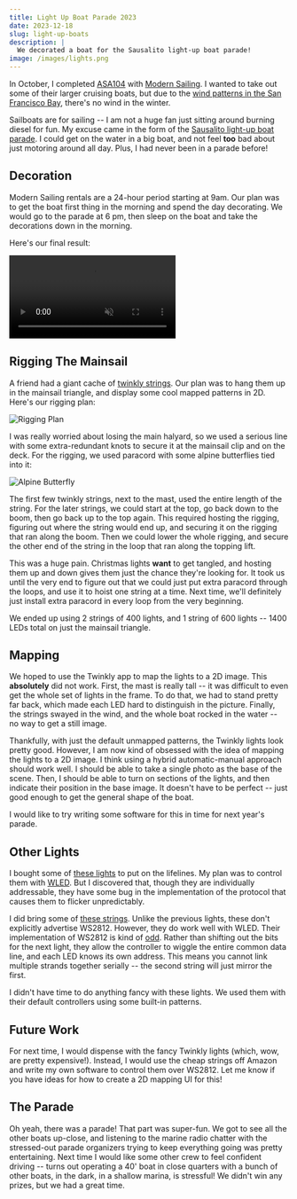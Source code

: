 ```yaml
---
title: Light Up Boat Parade 2023
date: 2023-12-18
slug: light-up-boats
description: |
  We decorated a boat for the Sausalito light-up boat parade!
image: /images/lights.png
---
```


In October, I completed [ASA104](https://asa.com/certifications/asa-104-bareboat-cruising/) with [Modern Sailing](https://www.modernsailing.com/content/bareboat-cruising-asa-104).
I wanted to take out some of their larger cruising boats, but due to the [wind patterns in the San Francisco Bay](https://boardsportscalifornia.com/understanding-san-francisco-bay-area-weather-the-wind-beneath-our-wings/), there's no wind in the winter.

Sailboats are for sailing -- I am not a huge fan just sitting around burning diesel for fun.
My excuse came in the form of the [Sausalito light-up boat parade](https://www.winterfestsausalito.com/).
I could get on the water in a big boat, and not feel **too** bad about just motoring around all day.
Plus, I had never been in a parade before!

## Decoration

Modern Sailing rentals are a 24-hour period starting at 9am.
Our plan was to get the boat first thing in the morning and spend the day decorating.
We would go to the parade at 6 pm, then sleep on the boat and take the decorations down in the morning.

Here's our final result:

<p>
<video controls muted loop disablepictureinpicture>
  <source src="/videos/lightupboat.webm" type="video/webm" />
  Download the <a href="/videos/lightupboat.webm">WEBM</a>.
</video>
</p>

## Rigging The Mainsail

A friend had a giant cache of [twinkly strings](https://twinkly.com/en-us/products/strings-multicolor).
Our plan was to hang them up in the mainsail triangle, and display some cool mapped patterns in 2D.
Here's our rigging plan:

![Rigging Plan](/images/light-up-boat-rigging.svg)

I was really worried about losing the main halyard, so we used a serious line with some extra-redundant knots to secure it at the mainsail clip and on the deck.
For the rigging, we used paracord with some alpine butterflies tied into it:

![Alpine Butterfly](/images/alpine-butterfly.jpg)

The first few twinkly strings, next to the mast, used the entire length of the string.
For the later strings, we could start at the top, go back down to the boom, then go back up to the top again.
This required hosting the rigging, figuring out where the string would end up, and securing it on the rigging that ran along the boom.
Then we could lower the whole rigging, and secure the other end of the string in the loop that ran along the topping lift.

This was a huge pain.
Christmas lights **want** to get tangled, and hosting them up and down gives them just the chance they're looking for.
It took us until the very end to figure out that we could just put extra paracord through the loops, and use it to hoist one string at a time.
Next time, we'll definitely just install extra paracord in every loop from the very beginning.

We ended up using 2 strings of 400 lights, and 1 string of 600 lights -- 1400 LEDs total on just the mainsail triangle.

## Mapping

We hoped to use the Twinkly app to map the lights to a 2D image.
This **absolutely** did not work.
First, the mast is really tall -- it was difficult to even get the whole set of lights in the frame.
To do that, we had to stand pretty far back, which made each LED hard to distinguish in the picture.
Finally, the strings swayed in the wind, and the whole boat rocked in the water -- no way to get a still image.

Thankfully, with just the default unmapped patterns, the Twinkly lights look pretty good.
However, I am now kind of obsessed with the idea of mapping the lights to a 2D image.
I think using a hybrid automatic-manual approach should work well.
I should be able to take a single photo as the base of the scene.
Then, I should be able to turn on sections of the lights, and then indicate their position in the base image.
It doesn't have to be perfect -- just good enough to get the general shape of the boat.

I would like to try writing some software for this in time for next year's parade.

## Other Lights

I bought some of [these lights](https://amzn.to/3RSKvv1) to put on the lifelines.
My plan was to control them with [WLED](https://kno.wled.ge/).
But I discovered that, though they are individually addressable, they have some bug in the implementation of the protocol that causes them to flicker unpredictably.

I did bring some of [these strings](https://amzn.to/3NI0LfP).
Unlike the previous lights, these don't explicitly advertise WS2812.
However, they do work well with WLED.
Their implementation of WS2812 is kind of [odd](https://todbot.com/blog/2021/01/01/ws2812-compatible-fairy-light-leds-that-know-their-address/).
Rather than shifting out the bits for the next light, they allow the controller to wiggle the entire common data line, and each LED knows its own address.
This means you cannot link multiple strands together serially -- the second string will just mirror the first.

I didn't have time to do anything fancy with these lights.
We used them with their default controllers using some built-in patterns.

## Future Work

For next time, I would dispense with the fancy Twinkly lights (which, wow, are pretty expensive!).
Instead, I would use the cheap strings off Amazon and write my own software to control them over WS2812.
Let me know if you have ideas for how to create a 2D mapping UI for this!

## The Parade

Oh yeah, there was a parade!
That part was super-fun.
We got to see all the other boats up-close, and listening to the marine radio chatter with the stressed-out parade organizers trying to keep everything going was pretty entertaining.
Next time I would like some other crew to feel confident driving -- turns out operating a 40' boat in close quarters with a bunch of other boats, in the dark, in a shallow marina, is stressful!
We didn't win any prizes, but we had a great time.
